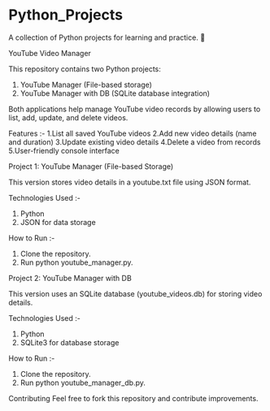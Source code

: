 # Python_Projects
A collection of Python projects for learning and practice. 🚀

YouTube Video Manager

This repository contains two Python projects:
1. YouTube Manager (File-based storage)
2. YouTube Manager with DB (SQLite database integration)

Both applications help manage YouTube video records by allowing users to list, add, update, and delete videos.

Features :- 
1.List all saved YouTube videos
2.Add new video details (name and duration)
3.Update existing video details
4.Delete a video from records
5.User-friendly console interface

Project 1: YouTube Manager (File-based Storage)

This version stores video details in a youtube.txt file using JSON format.

Technologies Used :- 
1. Python
2. JSON for data storage
   
How to Run :-
1. Clone the repository.
2. Run python youtube_manager.py.

   
Project 2: YouTube Manager with DB

This version uses an SQLite database (youtube_videos.db) for storing video details.

Technologies Used :-
1. Python
2. SQLite3 for database storage

How to Run :- 
1. Clone the repository.
2. Run python youtube_manager_db.py.

Contributing
Feel free to fork this repository and contribute improvements.
